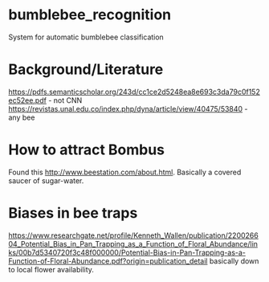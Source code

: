 # bumblebee_recognition
System for automatic bumblebee classification


# Background/Literature

https://pdfs.semanticscholar.org/243d/cc1ce2d5248ea8e693c3da79c0f152ec52ee.pdf - not CNN
https://revistas.unal.edu.co/index.php/dyna/article/view/40475/53840 - any bee

# How to attract Bombus

Found this http://www.beestation.com/about.html.
Basically a covered saucer of sugar-water.

# Biases in bee traps

https://www.researchgate.net/profile/Kenneth_Wallen/publication/220026604_Potential_Bias_in_Pan_Trapping_as_a_Function_of_Floral_Abundance/links/00b7d5340720f3c48f000000/Potential-Bias-in-Pan-Trapping-as-a-Function-of-Floral-Abundance.pdf?origin=publication_detail
basically down to local flower availability.

